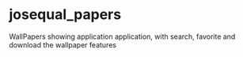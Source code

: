 # josequal_papers
WallPapers showing application application, with search, favorite and download the wallpaper features
